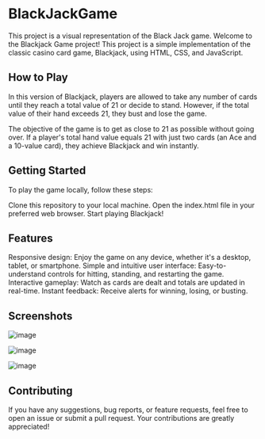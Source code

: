 # BlackJackGame
This project is a visual representation of the Black Jack game.
Welcome to the Blackjack Game project! This project is a simple implementation of the classic casino card game, Blackjack, using HTML, CSS, and JavaScript.

## How to Play
In this version of Blackjack, players are allowed to take any number of cards until they reach a total value of 21 or decide to stand. However, if the total value of their hand exceeds 21, they bust and lose the game.
 
The objective of the game is to get as close to 21 as possible without going over. If a player's total hand value equals 21 with just two cards (an Ace and a 10-value card), they achieve Blackjack and win instantly.

## Getting Started
To play the game locally, follow these steps:

Clone this repository to your local machine.
Open the index.html file in your preferred web browser.
Start playing Blackjack!
## Features
Responsive design: Enjoy the game on any device, whether it's a desktop, tablet, or smartphone.
Simple and intuitive user interface: Easy-to-understand controls for hitting, standing, and restarting the game.
Interactive gameplay: Watch as cards are dealt and totals are updated in real-time.
Instant feedback: Receive alerts for winning, losing, or busting.
## Screenshots

![image](https://github.com/harika-mini/BlackJackGame/assets/125467348/fa775caf-15b8-4dde-8cd2-28accb17f983)

![image](https://github.com/harika-mini/BlackJackGame/assets/125467348/e4836bf8-6dd1-4e31-b7ae-38d48cd34f55)

![image](https://github.com/harika-mini/BlackJackGame/assets/125467348/35da717d-b4b4-4c23-a8cb-4e84e505655f)



## Contributing
If you have any suggestions, bug reports, or feature requests, feel free to open an issue or submit a pull request. Your contributions are greatly appreciated!

